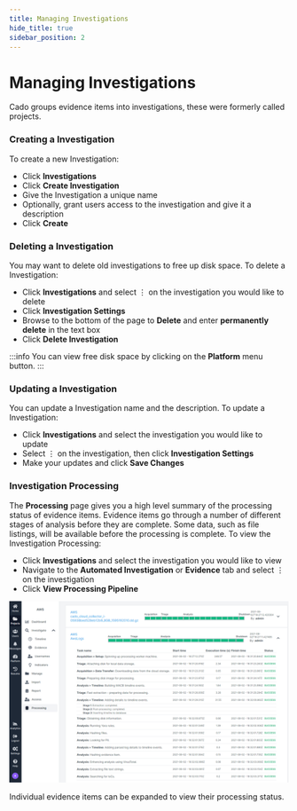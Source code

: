 ```yaml
---
title: Managing Investigations
hide_title: true
sidebar_position: 2
---
```


# Managing Investigations
Cado groups evidence items into investigations, these were formerly called projects.

### Creating a Investigation
To create a new Investigation:
- Click **Investigations**
- Click **Create Investigation**
- Give the Investigation a unique name 
- Optionally, grant users access to the investigation and give it a description
- Click **Create**

### Deleting a Investigation
You may want to delete old investigations to free up disk space.  To delete a Investigation:
- Click **Investigations** and select ⋮ on the investigation you would like to delete
- Click **Investigation Settings** 
- Browse to the bottom of the page to **Delete** and enter **permanently delete** in the text box
- Click **Delete Investigation**

:::info
You can view free disk space by clicking on the **Platform** menu button.
:::

### Updating a Investigation
You can update a Investigation name and the description. To update a Investigation:
- Click **Investigations** and select the investigation you would like to update
- Select ⋮ on the investigation, then click **Investigation Settings**
- Make your updates and click **Save Changes**

### Investigation Processing
The **Processing** page gives you a high level summary of the processing status of evidence items. Evidence items go through a number of different stages of analysis before they are complete. Some data, such as file listings, will be available before the processing is complete.
To view the Investigation Processing:
- Click **Investigations** and select the investigation you would like to view
- Navigate to the **Automated Investigation** or **Evidence** tab and select ⋮ on the investigation
- Click **View Processing Pipeline**

![Processing](/img/processing.png)

Individual evidence items can be expanded to view their processing status.
